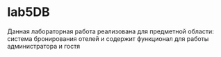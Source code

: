 # lab5DB
Данная лабораторная работа реализована для предметной области: система бронирования отелей и содержит функционал для работы администратора и гостя
